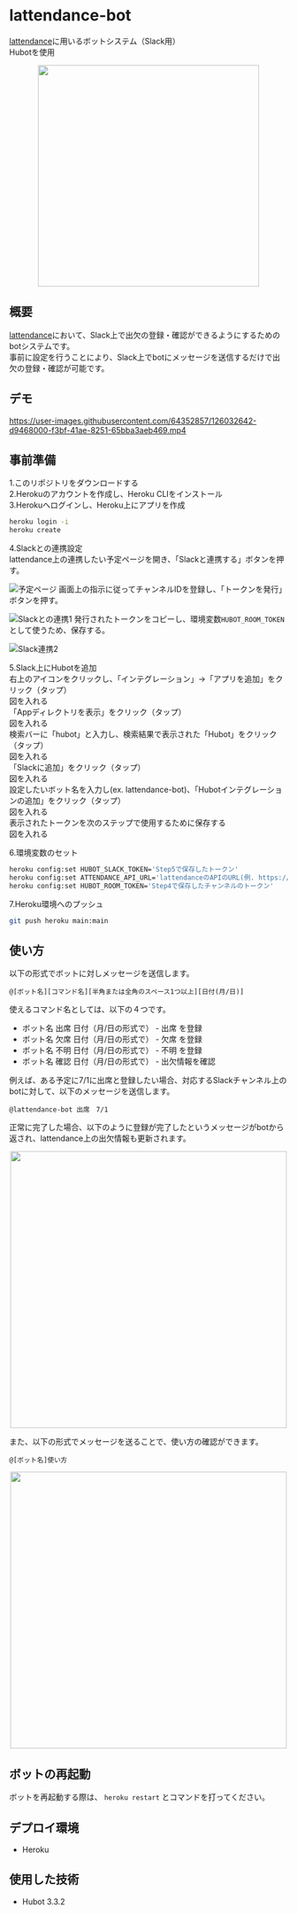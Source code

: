 # lattendance-bot
[lattendance](https://github.com/bpeldi2oerkd8/lattendance)に用いるボットシステム（Slack用）  
Hubotを使用

<div align="center">
  <img src="https://user-images.githubusercontent.com/64352857/125099653-37b26b00-e113-11eb-8e16-d7485bb58674.png" width="400">
</div>

## 概要
[lattendance](https://github.com/bpeldi2oerkd8/lattendance)において、Slack上で出欠の登録・確認ができるようにするためのbotシステムです。  
事前に設定を行うことにより、Slack上でbotにメッセージを送信するだけで出欠の登録・確認が可能です。  

## デモ
https://user-images.githubusercontent.com/64352857/126032642-d9468000-f3bf-41ae-8251-65bba3aeb469.mp4

## 事前準備
1.このリポジトリをダウンロードする  
2.Herokuのアカウントを作成し、Heroku CLIをインストール  
3.Herokuへログインし、Heroku上にアプリを作成  
```bash
heroku login -i  
heroku create
```
4.Slackとの連携設定  
lattendance上の連携したい予定ページを開き、「Slackと連携する」ボタンを押す。  

![予定ページ](https://user-images.githubusercontent.com/64352857/125194165-22604c80-e28b-11eb-8380-d0dd91fc0d4b.jpg)
画面上の指示に従ってチャンネルIDを登録し、「トークンを発行」ボタンを押す。  

![Slackとの連携1](https://user-images.githubusercontent.com/64352857/125194702-618f9d00-e28d-11eb-866d-5f2f8ef0a200.jpg)
発行されたトークンをコピーし、環境変数`HUBOT_ROOM_TOKEN`として使うため、保存する。  

![Slack連携2](https://user-images.githubusercontent.com/64352857/125194707-66545100-e28d-11eb-8079-abc4254b8f19.jpg)

5.Slack上にHubotを追加  
右上のアイコンをクリックし、「インテグレーション」→「アプリを追加」をクリック（タップ）  
図を入れる  
「Appディレクトリを表示」をクリック（タップ）  
図を入れる  
検索バーに「hubot」と入力し、検索結果で表示された「Hubot」をクリック（タップ）  
図を入れる  
「Slackに追加」をクリック（タップ）  
図を入れる  
設定したいボット名を入力し(ex. lattendance-bot)、「Hubotインテグレーションの追加」をクリック（タップ）  
図を入れる  
表示されたトークンを次のステップで使用するために保存する  
図を入れる  

6.環境変数のセット  
```bash
heroku config:set HUBOT_SLACK_TOKEN='Step5で保存したトークン'
heroku config:set ATTENDANCE_API_URL='lattendanceのAPIのURL(例. https://example.com/api/v1)'  
heroku config:set HUBOT_ROOM_TOKEN='Step4で保存したチャンネルのトークン'  
```
7.Heroku環境へのプッシュ  
```bash
git push heroku main:main
```
## 使い方
以下の形式でボットに対しメッセージを送信します。  
```
@[ボット名][コマンド名][半角または全角のスペース1つ以上][日付(月/日)]
```
使えるコマンド名としては、以下の４つです。  
- ボット名 出席 日付（月/日の形式で） - 出席 を登録
- ボット名 欠席 日付（月/日の形式で） - 欠席 を登録
- ボット名 不明 日付（月/日の形式で） - 不明 を登録
- ボット名 確認 日付（月/日の形式で） - 出欠情報を確認

例えば、ある予定に7/1に出席と登録したい場合、対応するSlackチャンネル上のbotに対して、以下のメッセージを送信します。  
```
@lattendance-bot 出席　7/1
```
正常に完了した場合、以下のように登録が完了したというメッセージがbotから返され、lattendance上の出欠情報も更新されます。  
<div align="center">
  <img src="https://user-images.githubusercontent.com/64352857/125194309-a61a3900-e28b-11eb-8a10-3d5e5d003a9d.jpg" width="500">
</div>

また、以下の形式でメッセージを送ることで、使い方の確認ができます。  
```
@[ボット名]使い方
```
<div align="center">
  <img src="https://user-images.githubusercontent.com/64352857/126032663-bf80e597-35c1-43f2-81d2-3441ea2874ca.jpg" width="500">
</div>


## ボットの再起動
ボットを再起動する際は、 `heroku restart` とコマンドを打ってください。

## デプロイ環境
- Heroku

## 使用した技術
- Hubot 3.3.2

